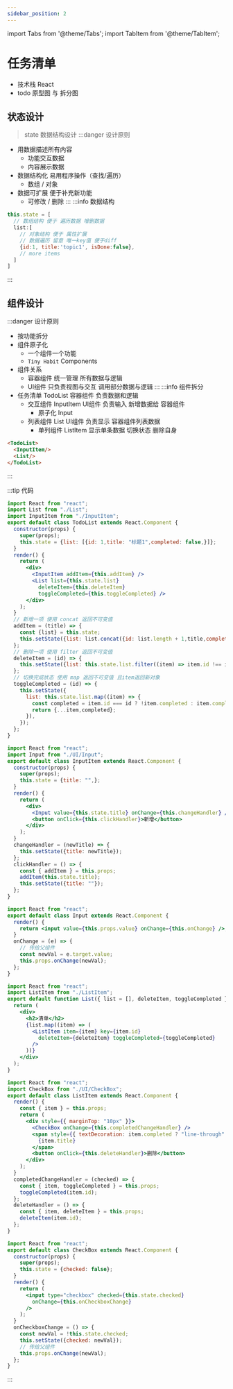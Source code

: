 ```yaml
---
sidebar_position: 2
---
```

import Tabs from '@theme/Tabs';
import TabItem from '@theme/TabItem';

# 任务清单
- 技术栈 React
- todo 原型图 与 拆分图

## 状态设计
>state 数据结构设计
:::danger 设计原则
- 用数据描述所有内容 
  - 功能交互数据
  - 内容展示数据
- 数据结构化 易用程序操作（查找/遍历）
  - 数组 / 对象 
- 数据可扩展 便于补充新功能 
  - 可修改 / 删除
:::
:::info 数据结构
```js
this.state = [
  // 数组结构 便于 遍历数据 增删数据
  list:[
    // 对象结构 便于 属性扩展
    // 数据遍历 留意 唯一key值 便于diff
    {id:1, title:'topic1', isDone:false},
    // more items
  ]
]
```
:::

## 组件设计
:::danger 设计原则
- 按功能拆分
- 组件原子化 
  - 一个组件一个功能
  - `Tiny Habit` Components
- 组件关系
  - 容器组件 统一管理 所有数据与逻辑
  - UI组件 只负责视图与交互 调用部分数据与逻辑
:::
:::info 组件拆分
- 任务清单 TodoList 容器组件 负责数据和逻辑
  - 交互组件 InputItem UI组件 负责输入 新增数据给 容器组件
    - 原子化 Input
  - 列表组件 List UI组件 负责显示 容器组件列表数据
    - 单列组件 ListItem 显示单条数据 切换状态 删除自身

```html
<TodoList>
  <InputItem/>
  <List/>
</TodoList>
```
:::

:::tip 代码
<Tabs>
  <TabItem value="TodoList" label="TodoList">

```jsx
import React from "react";
import List from "./List";
import InputItem from "./InputItem";
export default class TodoList extends React.Component {
  constructor(props) {
    super(props);
    this.state = {list: [{id: 1,title: "标题1",completed: false,}]};
  }
  render() {
    return (
      <div>
        <InputItem addItem={this.addItem} />
        <List list={this.state.list}
          deleteItem={this.deleteItem}
          toggleCompleted={this.toggleCompleted} />
      </div>
    );
  }
  // 新增一项 使用 concat 返回不可变值
  addItem = (title) => {
    const {list} = this.state;
    this.setState({list: list.concat({id: list.length + 1,title,completed: false})});
  };
  // 删除一项 使用 filter 返回不可变值
  deleteItem = (id) => {
    this.setState({list: this.state.list.filter((item) => item.id !== id)});
  };
  // 切换完成状态 使用 map 返回不可变值 且item返回新对象
  toggleCompleted = (id) => {
    this.setState({
      list: this.state.list.map((item) => {
        const completed = item.id === id ? !item.completed : item.completed; // 切换完成状态
        return {...item,completed};
      }),
    });
  };
}
```
  </TabItem>
  <TabItem value="InputItem" label="InputItem">

```jsx title='InputItem.jsx'
import React from "react";
import Input from "./UI/Input";
export default class InputItem extends React.Component {
  constructor(props) {
    super(props);
    this.state = {title: "",};
  }
  render() {
    return (
      <div>
        <Input value={this.state.title} onChange={this.changeHandler} />
        <button onClick={this.clickHandler}>新增</button>
      </div>
    );
  }
  changeHandler = (newTitle) => {
    this.setState({title: newTitle});
  };
  clickHandler = () => {
    const { addItem } = this.props;
    addItem(this.state.title);
    this.setState({title: ""});
  };
}
```
  </TabItem>
  <TabItem value="Input" label="Input">

```jsx title='./UI/Input.jsx'
import React from "react";
export default class Input extends React.Component {
  render() {
    return <input value={this.props.value} onChange={this.onChange} />;
  }
  onChange = (e) => {
    // 传给父组件
    const newVal = e.target.value;
    this.props.onChange(newVal);
  };
}
```
  </TabItem>
  <TabItem value="List" label="List">

```jsx title='List.js'
import React from "react";
import ListItem from "./ListItem";
export default function List({ list = [], deleteItem, toggleCompleted }) {
  return (
    <div>
      <h2>清单</h2>
      {list.map((item) => (
        <ListItem item={item} key={item.id}
          deleteItem={deleteItem} toggleCompleted={toggleCompleted}
        />
      ))}
    </div>
  );
}
```
  </TabItem>
  <TabItem value="ListItem" label="ListItem">

```jsx title='ListItem.js'
import React from "react";
import CheckBox from "./UI/CheckBox";
export default class ListItem extends React.Component {
  render() {
    const { item } = this.props;
    return (
      <div style={{ marginTop: "10px" }}>
        <CheckBox onChange={this.completedChangeHandler} />
        <span style={{ textDecoration: item.completed ? "line-through" : "none" }}>
          {item.title}
        </span>
        <button onClick={this.deleteHandler}>删除</button>
      </div>
    );
  }
  completedChangeHandler = (checked) => {
    const { item, toggleCompleted } = this.props;
    toggleCompleted(item.id);
  };
  deleteHandler = () => {
    const { item, deleteItem } = this.props;
    deleteItem(item.id);
  };
}
```
  </TabItem>
  <TabItem value="CheckBox" label="CheckBox">

```jsx title='./UI/CheckBox.js'
import React from "react";
export default class CheckBox extends React.Component {
  constructor(props) {
    super(props);
    this.state = {checked: false};
  }
  render() {
    return (
      <input type="checkbox" checked={this.state.checked}
        onChange={this.onCheckboxChange}
      />
    );
  }
  onCheckboxChange = () => {
    const newVal = !this.state.checked;
    this.setState({checked: newVal});
    // 传给父组件
    this.props.onChange(newVal);
  };
}
```
  </TabItem>
</Tabs>
:::
